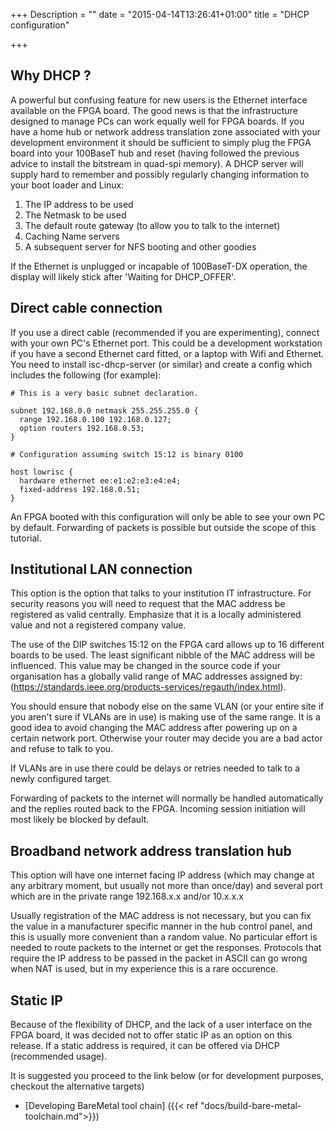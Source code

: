 +++
Description = ""
date = "2015-04-14T13:26:41+01:00"
title = "DHCP configuration"

+++

## Why DHCP ?

A powerful but confusing feature for new users is the Ethernet interface available on the FPGA board. The good news is that the infrastructure designed to manage PCs can work equally well for FPGA boards. If you have a home hub or network address translation zone associated with your development environment it should be sufficient to simply plug the FPGA board into your 100BaseT hub and reset (having followed the previous advice to install the bitstream in quad-spi memory). A DHCP server will supply hard to remember and possibly regularly changing information to your boot loader and Linux:

  1. The IP address to be used
  2. The Netmask to be used
  3. The default route gateway (to allow you to talk to the internet)
  4. Caching Name servers
  5. A subsequent server for NFS booting and other goodies


If the Ethernet is unplugged or incapable of 100BaseT-DX operation, the display will likely stick after 'Waiting for DHCP_OFFER'.

## Direct cable connection

If you use a direct cable (recommended if you are experimenting), connect with your own PC's Ethernet port.
This could be a development workstation if you have a second Ethernet card fitted, or a laptop with Wifi and Ethernet.
You need to install isc-dhcp-server (or similar) and create a config which includes the following (for example):

    # This is a very basic subnet declaration.

    subnet 192.168.0.0 netmask 255.255.255.0 {
      range 192.168.0.100 192.168.0.127;
      option routers 192.168.0.53;
    }

    # Configuration assuming switch 15:12 is binary 0100
    
    host lowrisc {
      hardware ethernet ee:e1:e2:e3:e4:e4;
      fixed-address 192.168.0.51;
    }

An FPGA booted with this configuration will only be able to see your own PC by default. Forwarding of packets is possible but outside the scope of this tutorial.

## Institutional LAN connection

This option is the option that talks to your institution IT infrastructure. For security reasons you will need to request that the MAC address be registered as valid centrally. Emphasize that it is a locally administered value and not a registered company value.

The use of the DIP switches 15:12 on the FPGA card allows up to 16 different boards to be used. The least significant nibble of the MAC address will be influenced. This value may be changed in the source code if your organisation has a globally valid range of MAC addresses assigned by: (https://standards.ieee.org/products-services/regauth/index.html).

You should ensure that nobody else on the same VLAN (or your entire site if you aren't sure if VLANs are in use) is making use of the same range. It is a good idea to avoid changing the MAC address after powering up on a certain network port. Otherwise your router may decide you are a bad actor and refuse to talk to you.

If VLANs are in use there could be delays or retries needed to talk to a newly configured target.

Forwarding of packets to the internet will normally be handled automatically and the replies routed back to the FPGA. Incoming session initiation will most likely be blocked by default.

## Broadband network address translation hub

This option will have one internet facing IP address (which may change at any arbitrary moment, but usually not more than once/day) and several port which are in the private range 192.168.x.x and/or 10.x.x.x

Usually registration of the MAC address is not necessary, but you can fix the value in a manufacturer specific manner in the hub control panel, and this is usually more convenient than a random value. No particular effort is needed to route packets to the internet or get the responses. Protocols that require the IP address to be passed in the packet in ASCII can go wrong when NAT is used, but in my experience this is a rare occurence.

## Static IP

Because of the flexibility of DHCP, and the lack of a user interface on the FPGA board, it was decided not to offer static IP as an option on this release. If a static address is required, it can be offered via DHCP (recommended usage).

It is suggested you proceed to the link below (or for development purposes, checkout the alternative targets)

* [Developing BareMetal tool chain] ({{< ref "docs/build-bare-metal-toolchain.md">}})
